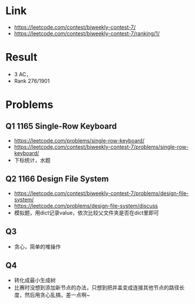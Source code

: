 # Link
- https://leetcode.com/contest/biweekly-contest-7/
- https://leetcode.com/contest/biweekly-contest-7/ranking/1/

# Result
- 3 AC， 
- Rank 276/1901

# Problems
## Q1 1165 Single-Row Keyboard
- https://leetcode.com/problems/single-row-keyboard/
- https://leetcode.com/contest/biweekly-contest-7/problems/single-row-keyboard/
- 下标统计，水题

## Q2 1166 Design File System
- https://leetcode.com/contest/biweekly-contest-7/problems/design-file-system/
- https://leetcode.com/problems/design-file-system/discuss
- 模拟题，用dict记录value，依次比较父文件夹是否在dict里即可

## Q3
- 贪心，简单的堆操作

## Q4
- 转化成最小生成树
- 比赛时没想到添加新节点的办法，只想到把井盖变成连接其他节点的路径长度，然后用贪心乱搞，差一点啊~